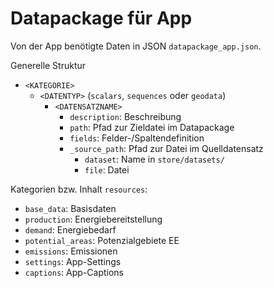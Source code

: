 # Datapackage für App

Von der App benötigte Daten in JSON `datapackage_app.json`.

Generelle Struktur
- `<KATEGORIE>`
  - `<DATENTYP>` (`scalars`, `sequences` oder `geodata`)
    - `<DATENSATZNAME>`
      - `description`: Beschreibung
      - `path`: Pfad zur Zieldatei im Datapackage
      - `fields`: Felder-/Spaltendefinition
      - `_source_path`: Pfad zur Datei im Quelldatensatz
        - `dataset`: Name in `store/datasets/`
        - `file`: Datei

Kategorien bzw. Inhalt `resources`:
- `base_data`: Basisdaten
- `production`: Energiebereitstellung
- `demand`: Energiebedarf
- `potential_areas`: Potenzialgebiete EE
- `emissions`: Emissionen
- `settings`: App-Settings
- `captions`: App-Captions
